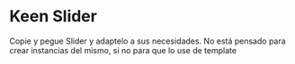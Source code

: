 # Keen Slider

Copie y pegue Slider y adaptelo a sus necesidades. No está pensado para crear instancias del mismo, si no para que lo use de template
